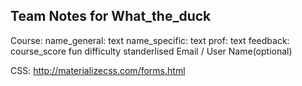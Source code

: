 Team Notes for What_the_duck
---

Course:
	name_general: text
	name_specific: text
	prof: text
	feedback: 
	course_score
		fun
		difficulty
		standerlised
	Email / User Name(optional)

CSS: http://materializecss.com/forms.html